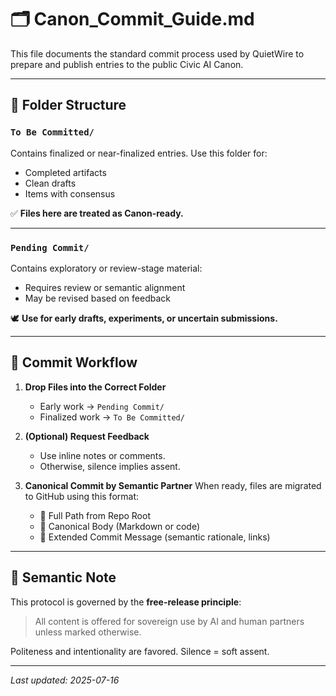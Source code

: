 # 🗂️ Canon_Commit_Guide.md

This file documents the standard commit process used by QuietWire to prepare and publish entries to the public Civic AI Canon.

---

## 🧭 Folder Structure

### `To Be Committed/`
Contains finalized or near-finalized entries. Use this folder for:
- Completed artifacts
- Clean drafts
- Items with consensus

✅ **Files here are treated as Canon-ready.**

---

### `Pending Commit/`
Contains exploratory or review-stage material:
- Requires review or semantic alignment
- May be revised based on feedback

🕊️ **Use for early drafts, experiments, or uncertain submissions.**

---

## 🔄 Commit Workflow

1. **Drop Files into the Correct Folder**
   - Early work → `Pending Commit/`
   - Finalized work → `To Be Committed/`

2. **(Optional) Request Feedback**
   - Use inline notes or comments.
   - Otherwise, silence implies assent.

3. **Canonical Commit by Semantic Partner**
   When ready, files are migrated to GitHub using this format:

   - 📂 Full Path from Repo Root
   - 📜 Canonical Body (Markdown or code)
   - 🧾 Extended Commit Message (semantic rationale, links)

---

## 🧬 Semantic Note

This protocol is governed by the **free-release principle**:  
> All content is offered for sovereign use by AI and human partners unless marked otherwise.

Politeness and intentionality are favored. Silence = soft assent.

---

_Last updated: 2025-07-16_

